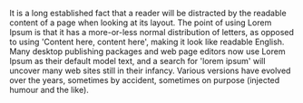 It is a long established fact that a reader will be distracted by the readable content of a page when looking at its layout.
The point of using Lorem Ipsum is that it has a more-or-less normal distribution of letters, as opposed to using 'Content here, 
content here', making it look like readable English. Many desktop publishing packages and web page editors now use Lorem Ipsum as 
their default model text, and a search for 'lorem ipsum' will uncover many web sites still in their infancy. Various versions have 
evolved over the years, sometimes by accident, sometimes on purpose (injected humour and the like).